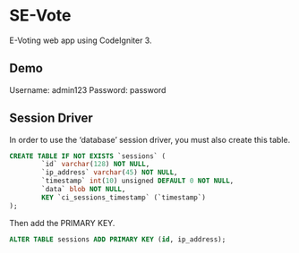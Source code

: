 # SE-Vote
E-Voting web app using CodeIgniter 3.

## Demo
Username: admin123
Password: password

## Session Driver
In order to use the ‘database’ session driver, you must also create this table.
```sql
CREATE TABLE IF NOT EXISTS `sessions` (
        `id` varchar(128) NOT NULL,
        `ip_address` varchar(45) NOT NULL,
        `timestamp` int(10) unsigned DEFAULT 0 NOT NULL,
        `data` blob NOT NULL,
        KEY `ci_sessions_timestamp` (`timestamp`)
);
```
Then add the PRIMARY KEY.
```sql
ALTER TABLE sessions ADD PRIMARY KEY (id, ip_address);
```
